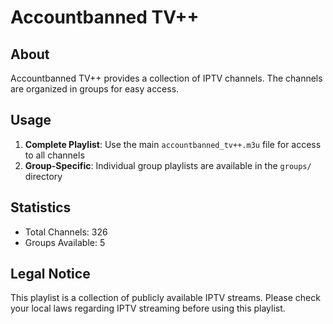 # Accountbanned TV++

## About

Accountbanned TV++ provides a collection of IPTV channels. The channels are organized in groups for easy access.

## Usage

1. **Complete Playlist**: Use the main `accountbanned_tv++.m3u` file for access to all channels
2. **Group-Specific**: Individual group playlists are available in the `groups/` directory

## Statistics

- Total Channels: 326
- Groups Available: 5

## Legal Notice

This playlist is a collection of publicly available IPTV streams. Please check your local laws regarding IPTV streaming before using this playlist.
